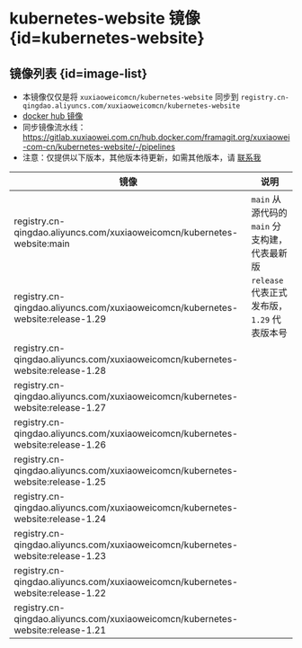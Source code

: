 # kubernetes-website 镜像 {id=kubernetes-website}

## 镜像列表 {id=image-list}

- 本镜像仅仅是将 `xuxiaoweicomcn/kubernetes-website`
  同步到 `registry.cn-qingdao.aliyuncs.com/xuxiaoweicomcn/kubernetes-website`
- [docker hub 镜像](../../xuxiaoweicomcn/kubernetes-website.md)
- 同步镜像流水线：
  https://gitlab.xuxiaowei.com.cn/hub.docker.com/framagit.org/xuxiaowei-com-cn/kubernetes-website/-/pipelines
- 注意：仅提供以下版本，其他版本待更新，如需其他版本，请 [联系我](../../../guide/website.md)

| 镜像                                                                              | 说明                             |
|---------------------------------------------------------------------------------|--------------------------------|
| registry.cn-qingdao.aliyuncs.com/xuxiaoweicomcn/kubernetes-website:main         | `main` 从源代码的 `main` 分支构建，代表最新版 |
| registry.cn-qingdao.aliyuncs.com/xuxiaoweicomcn/kubernetes-website:release-1.29 | `release` 代表正式发布版，`1.29` 代表版本号 |
| registry.cn-qingdao.aliyuncs.com/xuxiaoweicomcn/kubernetes-website:release-1.28 |                                |
| registry.cn-qingdao.aliyuncs.com/xuxiaoweicomcn/kubernetes-website:release-1.27 |                                |
| registry.cn-qingdao.aliyuncs.com/xuxiaoweicomcn/kubernetes-website:release-1.26 |                                |
| registry.cn-qingdao.aliyuncs.com/xuxiaoweicomcn/kubernetes-website:release-1.25 |                                |
| registry.cn-qingdao.aliyuncs.com/xuxiaoweicomcn/kubernetes-website:release-1.24 |                                |
| registry.cn-qingdao.aliyuncs.com/xuxiaoweicomcn/kubernetes-website:release-1.23 |                                |
| registry.cn-qingdao.aliyuncs.com/xuxiaoweicomcn/kubernetes-website:release-1.22 |                                |
| registry.cn-qingdao.aliyuncs.com/xuxiaoweicomcn/kubernetes-website:release-1.21 |                                |

<style>

._image_registry_cn-qingdao_aliyuncs_com_xuxiaoweicomcn_kubernetes-website table tr th:nth-child(1), 
._image_registry_cn-qingdao_aliyuncs_com_xuxiaoweicomcn_kubernetes-website table tr td:nth-child(1) {
    min-width: 580px;
}

._image_registry_cn-qingdao_aliyuncs_com_xuxiaoweicomcn_kubernetes-website table tr th:nth-child(2), 
._image_registry_cn-qingdao_aliyuncs_com_xuxiaoweicomcn_kubernetes-website table tr td:nth-child(2) {
    min-width: 320px;
}

</style>